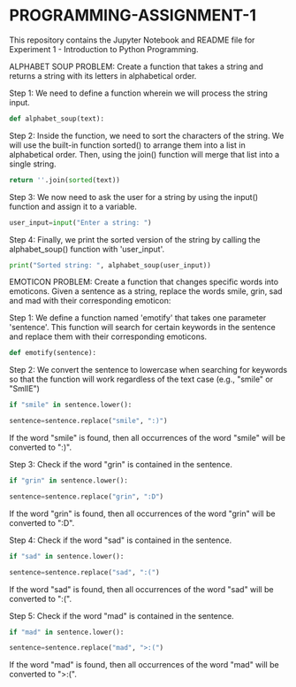 # PROGRAMMING-ASSIGNMENT-1
This repository contains the Jupyter Notebook and README file for Experiment 1 - Introduction to Python Programming.  


ALPHABET SOUP PROBLEM: Create a function that takes a string and returns a string with its letters in alphabetical order.  

Step 1: We need to define a function wherein we will process the string input.
```py
def alphabet_soup(text):
```

Step 2: Inside the function, we need to sort the characters of the string. We will use the built-in function sorted() to arrange them into a list in alphabetical order. Then, using the join() function will merge that list into a single string.
```py
return ''.join(sorted(text))
```

Step 3: We now need to ask the user for a string by using the input() function and assign it to a variable.
```py
user_input=input("Enter a string: ")
```

Step 4: Finally, we print the sorted version of the string by calling the alphabet_soup() function with 'user_input'.
```py
print("Sorted string: ", alphabet_soup(user_input))
```


EMOTICON PROBLEM: Create a function that changes specific words into emoticons. Given a sentence as a string, replace the words smile, grin, sad and mad with their corresponding emoticon:

Step 1: We define a function named 'emotify' that takes one parameter 'sentence'. This function will search for certain keywords in the sentence and replace them with their corresponding emoticons.
```py
def emotify(sentence):
```

Step 2: We convert the sentence to lowercase when searching for keywords so that the function will work regardless of the text case (e.g., "smile" or "SmIlE")
```py
if "smile" in sentence.lower():
```
```py
sentence=sentence.replace("smile", ":)")
```
  If the word "smile" is found, then all occurrences of the word "smile" will be converted to ":)".

Step 3: Check if the word "grin" is contained in the sentence.
```py
if "grin" in sentence.lower():
```
```py
sentence=sentence.replace("grin", ":D")
```
  If the word "grin" is found, then all occurrences of the word "grin" will be converted to ":D".

Step 4: Check if the word "sad" is contained in the sentence.
```py
if "sad" in sentence.lower():
```
```py
sentence=sentence.replace("sad", ":(")
```
  If the word "sad" is found, then all occurrences of the word "sad" will be converted to ":(".

Step 5: Check if the word "mad" is contained in the sentence.
```py
if "mad" in sentence.lower():
```
```py
sentence=sentence.replace("mad", ">:(")
```
  If the word "mad" is found, then all occurrences of the word "mad" will be converted to ">:(".








